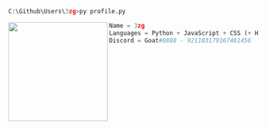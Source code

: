 ```python
C:\Github\Users\3zg>py profile.py
```

<img align="left" src="https://cdn.discordapp.com/attachments/898911793907372063/899264637755850812/original.png" width="200" /> 

```python
Name = 3zg
Languages = Python + JavaScript + CSS (+ HTML)
Discord = Goat#8888 - 921103179167461456
```
